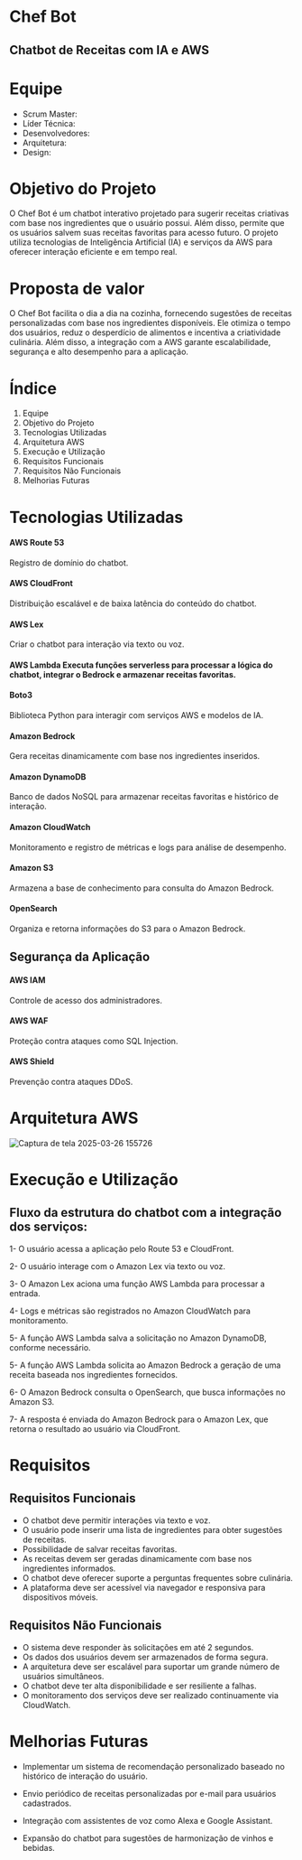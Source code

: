 # Chef Bot

## Chatbot de Receitas com IA e AWS

# Equipe

- Scrum Master:
- Líder Técnica:
- Desenvolvedores:
- Arquitetura:
- Design:

# Objetivo do Projeto

O Chef Bot é um chatbot interativo projetado para sugerir receitas criativas com base nos ingredientes que o usuário possui. Além disso, permite que os usuários salvem suas receitas favoritas para acesso futuro. O projeto utiliza tecnologias de Inteligência Artificial (IA) e serviços da AWS para oferecer interação eficiente e em tempo real.

# Proposta de valor

O Chef Bot facilita o dia a dia na cozinha, fornecendo sugestões de receitas personalizadas com base nos ingredientes disponíveis. Ele otimiza o tempo dos usuários, reduz o desperdício de alimentos e incentiva a criatividade culinária. Além disso, a integração com a AWS garante escalabilidade, segurança e alto desempenho para a aplicação.

# Índice

1. Equipe
2. Objetivo do Projeto
3. Tecnologias Utilizadas
4. Arquitetura AWS
5. Execução e Utilização
6. Requisitos Funcionais
7. Requisitos Não Funcionais
8. Melhorias Futuras

# Tecnologias Utilizadas

#### **AWS Route 53** 
Registro de domínio do chatbot.

#### **AWS CloudFront** 
Distribuição escalável e de baixa latência do conteúdo do chatbot.

#### **AWS Lex** 
Criar o chatbot para interação via texto ou voz.

#### **AWS Lambda**  Executa funções serverless para processar a lógica do chatbot, integrar o Bedrock e armazenar receitas favoritas.

#### **Boto3** 
Biblioteca Python para interagir com serviços AWS e modelos de IA.

#### **Amazon Bedrock** 
Gera receitas dinamicamente com base nos ingredientes inseridos.

#### **Amazon DynamoDB** 
Banco de dados NoSQL para armazenar receitas favoritas e histórico de interação.

#### **Amazon CloudWatch** 
Monitoramento e registro de métricas e logs para análise de desempenho.

#### **Amazon S3** 
Armazena a base de conhecimento para consulta do Amazon Bedrock.

#### **OpenSearch** 
Organiza e retorna informações do S3 para o Amazon Bedrock.

## Segurança da Aplicação

#### **AWS IAM**  
Controle de acesso dos administradores.

#### **AWS WAF**  
Proteção contra ataques como SQL Injection.

#### **AWS Shield**  
Prevenção contra ataques DDoS.

# Arquitetura AWS


![Captura de tela 2025-03-26 155726](https://github.com/user-attachments/assets/9acdd512-a7fd-4dbf-9ce2-63a77c510ed4)



# Execução e Utilização

## Fluxo da estrutura do chatbot com a integração dos serviços:

1- O usuário acessa a aplicação pelo Route 53 e CloudFront.

2- O usuário interage com o Amazon Lex via texto ou voz.

3- O Amazon Lex aciona uma função AWS Lambda para processar a entrada.

4- Logs e métricas são registrados no Amazon CloudWatch para monitoramento.

5- A função AWS Lambda salva a solicitação no Amazon DynamoDB, conforme necessário.

5- A função AWS Lambda solicita ao Amazon Bedrock a geração de uma receita baseada nos ingredientes fornecidos.

6- O Amazon Bedrock consulta o OpenSearch, que busca informações no Amazon S3.

7- A resposta é enviada do Amazon Bedrock para o Amazon Lex, que retorna o resultado ao usuário via CloudFront.

# Requisitos

## Requisitos Funcionais

- O chatbot deve permitir interações via texto e voz.
- O usuário pode inserir uma lista de ingredientes para obter sugestões de receitas.
- Possibilidade de salvar receitas favoritas.
- As receitas devem ser geradas dinamicamente com base nos ingredientes informados.
- O chatbot deve oferecer suporte a perguntas frequentes sobre culinária.
- A plataforma deve ser acessível via navegador e responsiva para dispositivos móveis.

## Requisitos Não Funcionais

- O sistema deve responder às solicitações em até 2 segundos.
- Os dados dos usuários devem ser armazenados de forma segura.
- A arquitetura deve ser escalável para suportar um grande número de usuários simultâneos.
- O chatbot deve ter alta disponibilidade e ser resiliente a falhas.
- O monitoramento dos serviços deve ser realizado continuamente via CloudWatch.

# Melhorias Futuras

- Implementar um sistema de recomendação personalizado baseado no histórico de interação do usuário.

- Envio periódico de receitas personalizadas por e-mail para usuários cadastrados.

- Integração com assistentes de voz como Alexa e Google Assistant.

- Expansão do chatbot para sugestões de harmonização de vinhos e bebidas.






